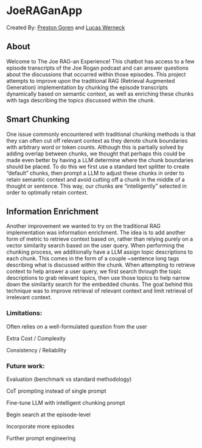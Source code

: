 # JoeRAGanApp
Created By: [Preston Goren](https://www.linkedin.com/in/prestongoren/) and [Lucas Werneck](https://www.linkedin.com/in/lucas-werneck/)

## About
Welcome to The Joe RAG-an Experience! This chatbot has access to a few episode transcripts of the Joe Rogan podcast and can answer questions about the discussions that occurred within those episodes. This project attempts to improve upon the traditional RAG (Retrieval Augmented Generation) implementation by chunking the episode transcripts dynamically based on semantic context, as well as enriching these chunks with tags describing the topics discussed within the chunk.

## Smart Chunking
One issue commonly encountered with traditional chunking methods is that they can often cut off relevant context as they denote chunk boundaries with arbitrary word or token counts. Although this is partially solved by adding overlap between chunks, we thought that perhaps this could be made even better by having a LLM determine where the chunk boundaries should be placed. To do this we first use a standard text splitter to create “default” chunks, then prompt a LLM to adjust these chunks in order to retain semantic context and avoid cutting off a chunk in the middle of a thought or sentence. This way, our chunks are “intelligently” selected in order to optimally retain context. 

## Information Enrichment
Another improvement we wanted to try on the traditional RAG implementation was information enrichment. The idea is to add another form of metric to retrieve context based on, rather than relying purely on a vector similarity search based on the user query. When performing the chunking process, we additionally have a LLM assign topic descriptions to each chunk. This comes in the form of a couple ~sentence long tags describing what is discussed within the chunk. When attempting to retrieve context to help answer a user query, we first search through the topic descriptions to grab relevant topics, then use those topics to help narrow down the similarity search for the embedded chunks. The goal behind this technique was to improve retrieval of relevant context and limit retrieval of irrelevant context. 

### Limitations:
Often relies on a well-formulated question from the user

Extra Cost / Complexity

Consistency / Reliability

### Future work:
Evaluation (benchmark vs standard methodology)

CoT prompting instead of single prompt

Fine-tune LLM with intelligent chunking prompt

Begin search at the episode-level

Incorporate more episodes

Further prompt engineering


